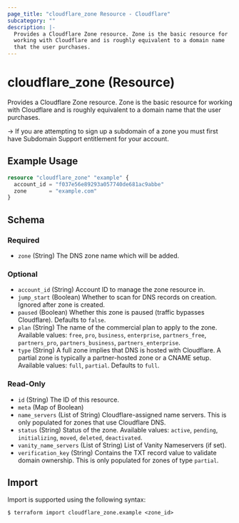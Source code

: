 ```yaml
---
page_title: "cloudflare_zone Resource - Cloudflare"
subcategory: ""
description: |-
  Provides a Cloudflare Zone resource. Zone is the basic resource for
  working with Cloudflare and is roughly equivalent to a domain name
  that the user purchases.
---
```


# cloudflare_zone (Resource)

Provides a Cloudflare Zone resource. Zone is the basic resource for
working with Cloudflare and is roughly equivalent to a domain name
that the user purchases.

-> If you are attempting to sign up a subdomain of a zone you must first have Subdomain Support entitlement for your account.

## Example Usage

```terraform
resource "cloudflare_zone" "example" {
  account_id = "f037e56e89293a057740de681ac9abbe"
  zone       = "example.com"
}
```

<!-- schema generated by tfplugindocs -->
## Schema

### Required

- `zone` (String) The DNS zone name which will be added.

### Optional

- `account_id` (String) Account ID to manage the zone resource in.
- `jump_start` (Boolean) Whether to scan for DNS records on creation. Ignored after zone is created.
- `paused` (Boolean) Whether this zone is paused (traffic bypasses Cloudflare). Defaults to `false`.
- `plan` (String) The name of the commercial plan to apply to the zone. Available values: `free`, `pro`, `business`, `enterprise`, `partners_free`, `partners_pro`, `partners_business`, `partners_enterprise`.
- `type` (String) A full zone implies that DNS is hosted with Cloudflare. A partial zone is typically a partner-hosted zone or a CNAME setup. Available values: `full`, `partial`. Defaults to `full`.

### Read-Only

- `id` (String) The ID of this resource.
- `meta` (Map of Boolean)
- `name_servers` (List of String) Cloudflare-assigned name servers. This is only populated for zones that use Cloudflare DNS.
- `status` (String) Status of the zone. Available values: `active`, `pending`, `initializing`, `moved`, `deleted`, `deactivated`.
- `vanity_name_servers` (List of String) List of Vanity Nameservers (if set).
- `verification_key` (String) Contains the TXT record value to validate domain ownership. This is only populated for zones of type `partial`.

## Import

Import is supported using the following syntax:

```shell
$ terraform import cloudflare_zone.example <zone_id>
```
